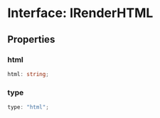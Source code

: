 # Interface: IRenderHTML

## Properties

### html

```ts
html: string;
```

### type

```ts
type: "html";
```
